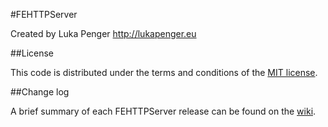 #FEHTTPServer

Created by Luka Penger
http://lukapenger.eu


##License

This code is distributed under the terms and conditions of the [MIT license](https://github.com/luka1995/FEHTTPServer/blob/master/LICENSE).

##Change log

A brief summary of each FEHTTPServer release can be found on the [wiki](https://github.com/luka1995/FEHTTPServer/wiki/Change-log).